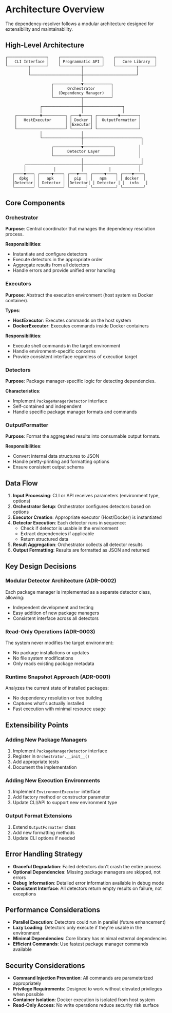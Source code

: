 # Architecture Overview

The dependency-resolver follows a modular architecture designed for extensibility and maintainability.

## High-Level Architecture

```plain
┌─────────────────┐    ┌──────────────────┐    ┌─────────────────┐
│   CLI Interface │    │ Programmatic API │    │   Core Library  │
└─────────┬───────┘    └─────────┬────────┘    └─────────┬───────┘
          │                      │                       │
          └──────────────────────┼───────────────────────┘
                                 │
                    ┌────────────▼────────────┐
                    │      Orchestrator       │
                    │  (Dependency Manager)   │
                    └────────────┬────────────┘
                                 │
               ┌─────────────────┼─────────────────┐
               │                 │                 │
    ┌──────────▼──────────┐ ┌───▼────┐ ┌─────────▼────────┐
    │   HostExecutor      │ │ Docker │ │  OutputFormatter │
    │                     │ │Executor│ │                  │
    └─────────────────────┘ └────────┘ └──────────────────┘
               │                 │
               └─────────────────┼─────────────────────────┐
                                 │                         │
                    ┌────────────▼─────────────┐          │
                    │      Detector Layer      │          │
                    └──────────────────────────┘          │
                                 │                         │
        ┌────────────────────────┼────────────────────────┬┘
        │            │           │           │            │
   ┌────▼───┐ ┌─────▼────┐ ┌───▼───┐ ┌─────▼────┐ ┌────▼────┐
   │  dpkg  │ │   apk    │ │  pip  │ │   npm    │ │ docker  │
   │Detector│ │ Detector │ │Detector│ │ Detector │ │  info   │
   └────────┘ └──────────┘ └───────┘ └──────────┘ └─────────┘
```

## Core Components

### Orchestrator

**Purpose**: Central coordinator that manages the dependency resolution process.

**Responsibilities**:

- Instantiate and configure detectors
- Execute detectors in the appropriate order
- Aggregate results from all detectors
- Handle errors and provide unified error handling

### Executors

**Purpose**: Abstract the execution environment (host system vs Docker container).

**Types**:

- **HostExecutor**: Executes commands on the host system
- **DockerExecutor**: Executes commands inside Docker containers

**Responsibilities**:

- Execute shell commands in the target environment
- Handle environment-specific concerns
- Provide consistent interface regardless of execution target

### Detectors

**Purpose**: Package manager-specific logic for detecting dependencies.

**Characteristics**:

- Implement `PackageManagerDetector` interface
- Self-contained and independent
- Handle specific package manager formats and commands

### OutputFormatter

**Purpose**: Format the aggregated results into consumable output formats.

**Responsibilities**:

- Convert internal data structures to JSON
- Handle pretty-printing and formatting options
- Ensure consistent output schema

## Data Flow

1. **Input Processing**: CLI or API receives parameters (environment type, options)
2. **Orchestrator Setup**: Orchestrator configures detectors based on options
3. **Executor Creation**: Appropriate executor (Host/Docker) is instantiated
4. **Detector Execution**: Each detector runs in sequence:
   - Check if detector is usable in the environment
   - Extract dependencies if applicable
   - Return structured data
5. **Result Aggregation**: Orchestrator collects all detector results
6. **Output Formatting**: Results are formatted as JSON and returned

## Key Design Decisions

### Modular Detector Architecture (ADR-0002)

Each package manager is implemented as a separate detector class, allowing:

- Independent development and testing
- Easy addition of new package managers
- Consistent interface across all detectors

### Read-Only Operations (ADR-0003)

The system never modifies the target environment:

- No package installations or updates
- No file system modifications
- Only reads existing package metadata

### Runtime Snapshot Approach (ADR-0001)

Analyzes the current state of installed packages:

- No dependency resolution or tree building
- Captures what's actually installed
- Fast execution with minimal resource usage

## Extensibility Points

### Adding New Package Managers

1. Implement `PackageManagerDetector` interface
2. Register in `Orchestrator.__init__()`
3. Add appropriate tests
4. Document the implementation

### Adding New Execution Environments

1. Implement `EnvironmentExecutor` interface
2. Add factory method or constructor parameter
3. Update CLI/API to support new environment type

### Output Format Extensions

1. Extend `OutputFormatter` class
2. Add new formatting methods
3. Update CLI options if needed

## Error Handling Strategy

- **Graceful Degradation**: Failed detectors don't crash the entire process
- **Optional Dependencies**: Missing package managers are skipped, not errors
- **Debug Information**: Detailed error information available in debug mode
- **Consistent Interface**: All detectors return empty results on failure, not exceptions

## Performance Considerations

- **Parallel Execution**: Detectors could run in parallel (future enhancement)
- **Lazy Loading**: Detectors only execute if they're usable in the environment
- **Minimal Dependencies**: Core library has minimal external dependencies
- **Efficient Commands**: Use fastest package manager commands available

## Security Considerations

- **Command Injection Prevention**: All commands are parameterized appropriately
- **Privilege Requirements**: Designed to work without elevated privileges when possible
- **Container Isolation**: Docker execution is isolated from host system
- **Read-Only Access**: No write operations reduce security risk surface
